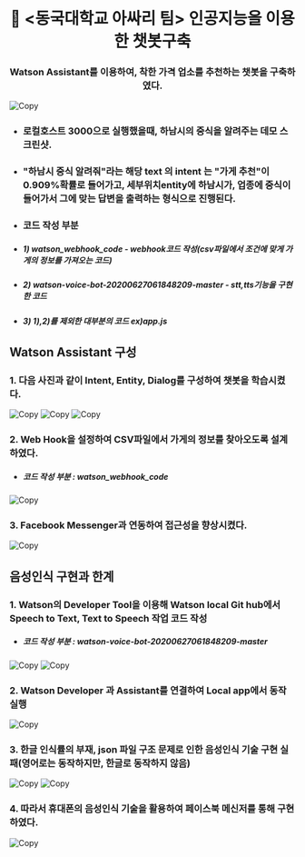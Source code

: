 <h1 align="center" style="border-bottom: none;">🚀 <동국대학교 아싸리 팀> 인공지능을 이용한 챗봇구축</h1>
<h3 align="center">Watson Assistant를 이용하여, 착한 가격 업소를 추천하는 챗봇을 구축하였다.</h3>

![Copy](readme_images/demo_screenshot.png)

- <h3 align="left">로컬호스트 3000으로 실행했을때, 하남시의 중식을 알려주는 데모 스크린샷.</h3>
- <h3 align="left">"하남시 중식 알려줘"라는 해당 text 의 intent 는 "가게 추천"이 0.909%확률로 들어가고, 세부위치entity에 하남시가, 업종에 중식이 들어가서 그에 맞는 답변을 출력하는 형식으로 진행된다.</h3>
- <h3 align="left">코드 작성 부분</h3>

- <h5 align="left">1) watson_webhook_code - webhook코드 작성(csv파일에서 조건에 맞게 가게의 정보를 가져오는 코드)</h3>
- <h5 align="left">2) watson-voice-bot-20200627061848209-master - stt,tts기능을 구현한 코드 </h3>
- <h5 align="left">3) 1),2)를 제외한 대부분의 코드 ex)app.js</h3>

## Watson Assistant 구성

<h3 align="left">1. 다음 사진과 같이 Intent, Entity, Dialog를 구성하여 챗봇을 학습시켰다.</h3>

![Copy](readme_images/intent.png)
![Copy](readme_images/entity.png)
![Copy](readme_images/dialog.png)

<h3 align="left">2. Web Hook을 설정하여 CSV파일에서 가게의 정보를 찾아오도록 설계하였다.</h3>

- <h5 align="left">코드 작성 부분 : watson_webhook_code </h3>

![Copy](readme_images/webhook.png)

<h3 align="left">3. Facebook Messenger과 연동하여 접근성을 향상시켰다.</h3>

![Copy](readme_images/fb.png)

## 음성인식 구현과 한계

<h3 align="left">1. Watson의 Developer Tool을 이용해 Watson local Git hub에서 Speech to Text, Text to Speech 작업 코드 작성</h3>

- <h5 align="left">코드 작성 부분 : watson-voice-bot-20200627061848209-master </h3>

![Copy](readme_images/stt_1.png)
![Copy](readme_images/stt_2.png)

<h3 align="left">2. Watson Developer 과 Assistant를 연결하여 Local app에서 동작 실행</h3>

![Copy](readme_images/stt_flow.png)

<h3 align="left">3. 한글 인식률의 부재, json 파일 구조 문제로 인한 음성인식 기술 구현 실패(영어로는 동작하지만, 한글로 동작하지 않음)</h3>

![Copy](readme_images/stt_understand_eng.png)
![Copy](readme_images/stt_understand.png)

<h3 align="left">4. 따라서 휴대폰의 음성인식 기술을 활용하여 페이스북 메신저를 통해 구현하였다.</h3>

![Copy](readme_images/phone.png)